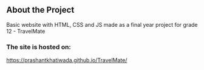 
## About the Project
Basic website with HTML, CSS and JS made as a final year project for grade 12 - TravelMate

### The site is hosted on:
https://prashantkhatiwada.github.io/TravelMate/